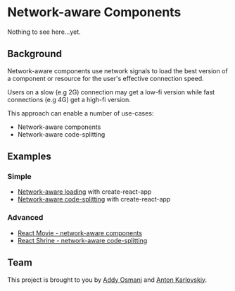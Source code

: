 # Network-aware Components

Nothing to see here...yet.

## Background

Network-aware components use network signals to load the best version of a component or resource for the user's effective connection speed. 

Users on a slow (e.g 2G) connection may get a low-fi version while fast connections (e.g 4G) get a high-fi version.

This approach can enable a number of use-cases:

* Network-aware components
* Network-aware code-splitting

## Examples

### Simple
* [Network-aware loading](https://github.com/GoogleChromeLabs/network-aware-components/tree/master/cra-network-aware-component) with create-react-app
* [Network-aware code-splitting](https://github.com/GoogleChromeLabs/network-aware-components/tree/master/cra-network-aware-code-splitting) with create-react-app

### Advanced
* [React Movie - network-aware components](https://github.com/GoogleChromeLabs/network-aware-components/tree/master/react-movie-network-aware-components)
* [React Shrine - network-aware code-splitting](https://github.com/GoogleChromeLabs/network-aware-components/tree/master/react-shrine-network-aware-code-splitting)

## Team

This project is brought to you by [Addy Osmani](https://github.com/addyosmani) and [Anton Karlovskiy](https://github.com/anton-karlovskiy).